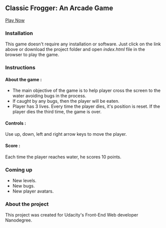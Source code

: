 ## Classic Frogger: An Arcade Game

[Play Now](https://aarjay607.github.io/frontend-nanodegree-arcade-game/)

### Installation

This game doesn't require any installation or software. Just click on the link above or download the project folder and open *index.html* file in the browser to play the game.

### Instructions

#### About the game :

* The main objective of the game is to help player cross the screen to the water avoiding bugs in the process.
* If caught by any bugs, then the player will be eaten.
* Player has 3 lives. Every time the player dies, it's position is reset. If the player dies the third time, the game is over.

#### Controls :

Use up, down, left and right arrow keys to move the player.

#### Score :

Each time the player reaches water, he scores 10 points.

### Coming up

* New levels.
* New bugs.
* New player avatars.

### About the project

This project was created for Udacity's Front-End Web developer Nanodegree.
